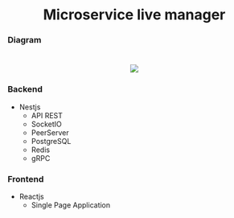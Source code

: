 <h1 align="center">
  Microservice live manager
</h1>

### Diagram
<h1 align="center">
  <img src="https://user-images.githubusercontent.com/40550247/82124650-e1e46c00-9776-11ea-8e36-4614ccad90a1.png" />
</h1>

### Backend

- Nestjs
  * API REST
  * SocketIO
  * PeerServer
  * PostgreSQL
  * Redis
  * gRPC

### Frontend

- Reactjs
  * Single Page Application
